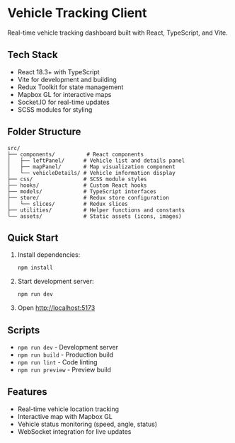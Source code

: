 # Vehicle Tracking Client

Real-time vehicle tracking dashboard built with React, TypeScript, and Vite.

## Tech Stack

- React 18.3+ with TypeScript
- Vite for development and building
- Redux Toolkit for state management
- Mapbox GL for interactive maps
- Socket.IO for real-time updates
- SCSS modules for styling

## Folder Structure

```
src/
├── components/          # React components
│   ├── leftPanel/      # Vehicle list and details panel
│   ├── mapPanel/       # Map visualization component
│   └── vehicleDetails/ # Vehicle information display
├── css/                # SCSS module styles
├── hooks/              # Custom React hooks
├── models/             # TypeScript interfaces
├── store/              # Redux store configuration
│   └── slices/         # Redux slices
├── utilities/          # Helper functions and constants
└── assets/             # Static assets (icons, images)
```

## Quick Start

1. Install dependencies:
   ```bash
   npm install
   ```

2. Start development server:
   ```bash
   npm run dev
   ```

3. Open [http://localhost:5173](http://localhost:5173)

## Scripts

- `npm run dev` - Development server
- `npm run build` - Production build
- `npm run lint` - Code linting
- `npm run preview` - Preview build

## Features

- Real-time vehicle location tracking
- Interactive map with Mapbox GL
- Vehicle status monitoring (speed, angle, status)
- WebSocket integration for live updates
